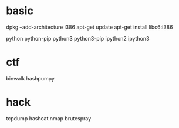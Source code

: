 # basic
dpkg –add-architecture i386
apt-get update
apt-get install libc6:i386

python python-pip python3 python3-pip ipython2 ipython3 

# ctf
binwalk hashpumpy

# hack
tcpdump hashcat nmap brutespray
